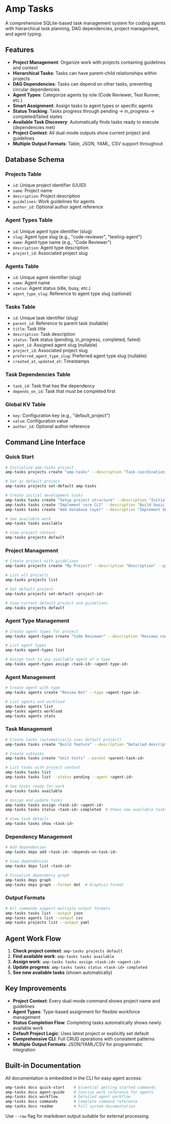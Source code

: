 # Amp Tasks

A comprehensive SQLite-based task management system for coding agents with hierarchical task planning, DAG dependencies, project management, and agent typing.

## Features

- **Project Management**: Organize work with projects containing guidelines and context
- **Hierarchical Tasks**: Tasks can have parent-child relationships within projects
- **DAG Dependencies**: Tasks can depend on other tasks, preventing circular dependencies
- **Agent Types**: Categorize agents by role (Code Reviewer, Test Runner, etc.)
- **Smart Assignment**: Assign tasks to agent types or specific agents
- **Status Tracking**: Tasks progress through pending → in_progress → completed/failed states
- **Available Task Discovery**: Automatically finds tasks ready to execute (dependencies met)
- **Project Context**: All dual-mode outputs show current project and guidelines
- **Multiple Output Formats**: Table, JSON, YAML, CSV support throughout

## Database Schema

### Projects Table
- `id`: Unique project identifier (UUID)
- `name`: Project name
- `description`: Project description
- `guidelines`: Work guidelines for agents
- `author_id`: Optional author agent reference

### Agent Types Table
- `id`: Unique agent type identifier (slug)
- `slug`: Agent type slug (e.g., "code-reviewer", "testing-agent") 
- `name`: Agent type name (e.g., "Code Reviewer")
- `description`: Agent type description
- `project_id`: Associated project slug

### Agents Table  
- `id`: Unique agent identifier (slug)
- `name`: Agent name
- `status`: Agent status (idle, busy, etc.)
- `agent_type_slug`: Reference to agent type slug (optional)

### Tasks Table
- `id`: Unique task identifier (slug)
- `parent_id`: Reference to parent task (nullable)
- `title`: Task title
- `description`: Task description
- `status`: Task status (pending, in_progress, completed, failed)
- `agent_id`: Assigned agent slug (nullable)
- `project_id`: Associated project slug
- `preferred_agent_type_slug`: Preferred agent type slug (nullable)
- `created_at`, `updated_at`: Timestamps

### Task Dependencies Table
- `task_id`: Task that has the dependency
- `depends_on_id`: Task that must be completed first

### Global KV Table
- `key`: Configuration key (e.g., "default_project")
- `value`: Configuration value
- `author_id`: Optional author reference

## Command Line Interface

### Quick Start
```bash
# Initialize amp-tasks project
amp-tasks projects create "amp-tasks" --description "Task coordination system development" --guidelines "Follow Go conventions, write tests, document APIs"

# Set as default project
amp-tasks projects set-default amp-tasks

# Create initial development tasks
amp-tasks tasks create "Setup project structure" --description "Initialize Go modules and directory structure"
amp-tasks tasks create "Implement core CLI" --description "Build basic command structure with cobra"
amp-tasks tasks create "Add database layer" --description "Implement SQLite schema and basic CRUD operations"

# See available work
amp-tasks tasks available

# View project context
amp-tasks projects default
```

### Project Management
```bash
# Create project with guidelines  
amp-tasks projects create "My Project" --description "Description" --guidelines "Work collaboratively"

# List all projects
amp-tasks projects list

# Set default project
amp-tasks projects set-default <project-id>

# View current default project and guidelines
amp-tasks projects default
```

### Agent Type Management
```bash
# Create agent types for project
amp-tasks agent-types create "Code Reviewer" --description "Reviews code quality"

# List agent types
amp-tasks agent-types list

# Assign task to any available agent of a type
amp-tasks agent-types assign <task-id> <agent-type-id>
```

### Agent Management
```bash
# Create agent with type
amp-tasks agents create "Review Bot" --type <agent-type-id>

# List agents and workload
amp-tasks agents list
amp-tasks agents workload
amp-tasks agents stats
```

### Task Management
```bash
# Create tasks (automatically uses default project)
amp-tasks tasks create "Build feature" --description "Detailed description"

# Create subtasks
amp-tasks tasks create "Unit tests" --parent <parent-task-id>

# List tasks with project context
amp-tasks tasks list
amp-tasks tasks list --status pending --agent <agent-id>

# See tasks ready for work
amp-tasks tasks available

# Assign and update tasks
amp-tasks tasks assign <task-id> <agent-id>
amp-tasks tasks status <task-id> completed  # Shows new available tasks

# View task details
amp-tasks tasks show <task-id>
```

### Dependency Management
```bash
# Add dependencies
amp-tasks deps add <task-id> <depends-on-task-id>

# View dependencies
amp-tasks deps list <task-id>

# Visualize dependency graph
amp-tasks deps graph
amp-tasks deps graph --format dot  # Graphviz format
```

### Output Formats
```bash
# All commands support multiple output formats
amp-tasks tasks list --output json
amp-tasks agents list --output csv
amp-tasks projects list --output yaml
```

## Agent Work Flow

1. **Check project context**: `amp-tasks projects default`
2. **Find available work**: `amp-tasks tasks available`
3. **Assign work**: `amp-tasks tasks assign <task-id> <agent-id>`
4. **Update progress**: `amp-tasks tasks status <task-id> completed`
5. **See new available tasks** (shown automatically)

## Key Improvements

- **Project Context**: Every dual-mode command shows project name and guidelines
- **Agent Types**: Type-based assignment for flexible workforce management  
- **Status Completion Flow**: Completing tasks automatically shows newly available work
- **Default Project Logic**: Uses latest project or explicitly set default
- **Comprehensive CLI**: Full CRUD operations with consistent patterns
- **Multiple Output Formats**: JSON/YAML/CSV for programmatic integration

## Built-in Documentation

All documentation is embedded in the CLI for easy agent access:

```bash
amp-tasks docs quick-start    # Essential getting started commands
amp-tasks docs agent-guide    # Concise work reference for agents  
amp-tasks docs workflow       # Detailed agent workflow
amp-tasks docs commands       # Complete command reference
amp-tasks docs readme         # Full system documentation
```

Use `--raw` flag for markdown output suitable for external processing.
